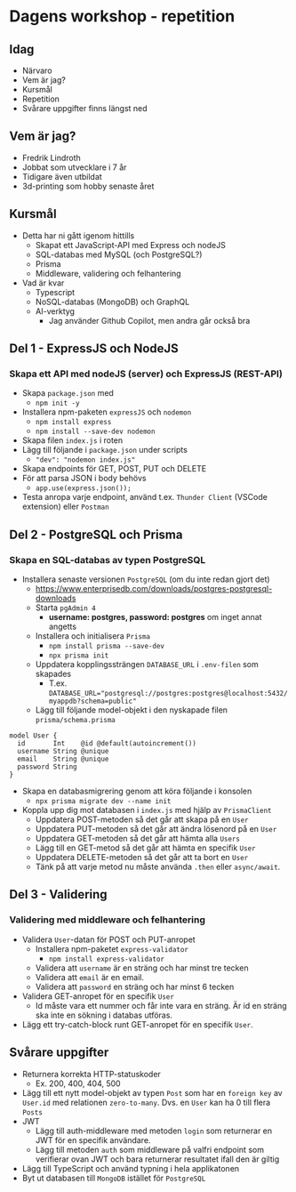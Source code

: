 # Dagens workshop - repetition

## Idag

- Närvaro
- Vem är jag?
- Kursmål
- Repetition
- Svårare uppgifter finns längst ned

## Vem är jag?

- Fredrik Lindroth
- Jobbat som utvecklare i 7 år
- Tidigare även utbildat
- 3d-printing som hobby senaste året

## Kursmål

- Detta har ni gått igenom hittills
  - Skapat ett JavaScript-API med Express och nodeJS
  - SQL-databas med MySQL (och PostgreSQL?)
  - Prisma
  - Middleware, validering och felhantering
- Vad är kvar
  - Typescript
  - NoSQL-databas (MongoDB) och GraphQL
  - AI-verktyg
    - Jag använder Github Copilot, men andra går också bra

## Del 1 - ExpressJS och NodeJS

### Skapa ett API med nodeJS (server) och ExpressJS (REST-API)

- Skapa ``package.json`` med
  - ``npm init -y``
- Installera npm-paketen ``expressJS`` och ``nodemon``
  - ``npm install express``
  - ``npm install --save-dev nodemon``
- Skapa filen ``index.js`` i roten
- Lägg till följande i ``package.json`` under scripts
  - ``"dev": "nodemon index.js"``
- Skapa endpoints för GET, POST, PUT och DELETE
- För att parsa JSON i body behövs
  - ``app.use(express.json());``
- Testa anropa varje endpoint, använd t.ex. ``Thunder Client`` (VSCode extension) eller ``Postman``

## Del 2 - PostgreSQL och Prisma

### Skapa en SQL-databas av typen PostgreSQL

- Installera senaste versionen ``PostgreSQL`` (om du inte redan gjort det)
  - <https://www.enterprisedb.com/downloads/postgres-postgresql-downloads>
  - Starta ``pgAdmin 4``
    - **username: postgres, password: postgres** om inget annat angetts
  - Installera och initialisera ``Prisma``
    - ``npm install prisma --save-dev``
    - ``npx prisma init``
  - Uppdatera kopplingssträngen ``DATABASE_URL`` i ``.env-filen`` som skapades
    - T.ex. ``DATABASE_URL="postgresql://postgres:postgres@localhost:5432/myappdb?schema=public"``
  - Lägg till följande model-objekt i den nyskapade filen ``prisma/schema.prisma``

```
model User {
  id       Int    @id @default(autoincrement())
  username String @unique
  email    String @unique
  password String
} 
```

- Skapa en databasmigrering genom att köra följande i konsolen
  - ``npx prisma migrate dev --name init``
- Koppla upp dig mot databasen i ``index.js`` med hjälp av ``PrismaClient``
  - Uppdatera POST-metoden så det går att skapa på en ``User``
  - Uppdatera PUT-metoden så det går att ändra lösenord på en ``User``
  - Uppdatera GET-metoden så det går att hämta alla ``Users``
  - Lägg till en GET-metod så det går att hämta en specifik ``User``
  - Uppdatera DELETE-metoden så det går att ta bort en ``User``
  - Tänk på att varje metod nu måste använda ``.then`` eller ``async/await``.

## Del 3 - Validering

### Validering med middleware och felhantering

- Validera ``User``-datan  för POST och PUT-anropet
  - Installera npm-paketet ``express-validator``
    - ``npm install express-validator``
  - Validera att ``username`` är en sträng och har minst tre tecken
  - Validera att ``email`` är en email.
  - Validera att ``password`` en sträng och har minst 6 tecken
- Validera GET-anropet för en specifik ``User``
  - Id måste vara ett nummer och får inte vara en sträng. Är id en sträng ska inte en sökning i databas utföras.
- Lägg ett try-catch-block runt GET-anropet för en specifik ``User``.

## Svårare uppgifter

- Returnera korrekta HTTP-statuskoder
  - Ex. 200, 400, 404, 500
- Lägg till ett nytt model-objekt av typen ``Post`` som har en ``foreign key`` av ``User.id`` med relationen ``zero-to-many``. Dvs. en ``User`` kan ha 0 till flera ``Posts``
- JWT
  - Lägg till auth-middleware med metoden ``login`` som returnerar en JWT för en specifik användare.
  - Lägg till metoden ``auth`` som middleware på valfri endpoint som verifierar ovan JWT och bara returnerar resultatet ifall den är giltig
- Lägg till TypeScript och använd typning i hela applikatonen
- Byt ut databasen till ``MongoDB`` istället för ``PostgreSQL``
